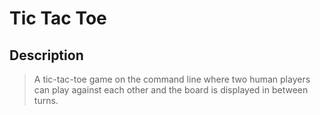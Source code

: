 # Tic Tac Toe

## Description

> A tic-tac-toe game on the command line where two human players can play against each other and the board is displayed in between turns.


